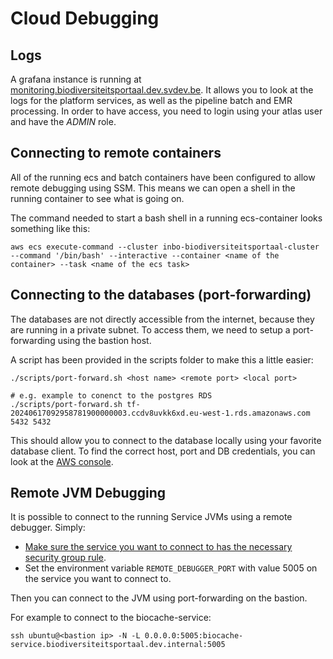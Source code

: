 # Cloud Debugging

## Logs
A grafana instance is running at [monitoring.biodiversiteitsportaal.dev.svdev.be](https://monitoring.biodiversiteitsportaal.dev.svdev.be/).
It allows you to look at the logs for the platform services, as well as the pipeline batch and EMR processing.
In order to have access, you need to login using your atlas user and have the _ADMIN_ role.

## Connecting to remote containers
All of the running ecs and batch containers have been configured to allow remote debugging using SSM.
This means we can open a shell in the running container to see what is going on.

The command needed to start a bash shell in a running ecs-container looks something like this:
```commandline
aws ecs execute-command --cluster inbo-biodiversiteitsportaal-cluster --command '/bin/bash' --interactive --container <name of the container> --task <name of the ecs task>
```

## Connecting to the databases (port-forwarding)
The databases are not directly accessible from the internet, because they are running in a private subnet.
To access them, we need to setup a port-forwarding using the bastion host.

A script has been provided in the scripts folder to make this a little easier:
```commandline
./scripts/port-forward.sh <host name> <remote port> <local port>

# e.g. example to conenct to the postgres RDS
./scripts/port-forward.sh tf-20240617092958781900000003.ccdv8uvkk6xd.eu-west-1.rds.amazonaws.com 5432 5432
```

This should allow you to connect to the database locally using your favorite database client.
To find the correct host, port and DB credentials, you can look at the [AWS console](https://eu-west-1.console.aws.amazon.com/rds/home?region=eu-west-1).

## Remote JVM Debugging
It is possible to connect to the running Service JVMs using a remote debugger.
Simply:
 - [Make sure the service you want to connect to has the necessary security group rule](https://github.com/inbo/inbo-aws-biodiversiteitsportaal-terraform/blob/346bd2f08594f6e6dba6c9265538b39d834c5dd4/region/common-region/debug-bastion.tf#L94).
 - Set the environment variable `REMOTE_DEBUGGER_PORT` with value 5005 on the service you want to connect to. 

Then you can connect to the JVM using port-forwarding on the bastion.

For example to connect to the biocache-service:
```commandline
ssh ubuntu@<bastion ip> -N -L 0.0.0.0:5005:biocache-service.biodiversiteitsportaal.dev.internal:5005
```